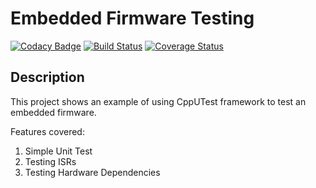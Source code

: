 # Embedded Firmware Testing

[![Codacy Badge](https://api.codacy.com/project/badge/Grade/afe25c5f6f1a4dab8bebad314cf3ce6a)](https://app.codacy.com/project/pelco/firmware_testing/dashboard)
[![Build Status](https://travis-ci.org/pelco/firmware_testing.svg?branch=master)](https://travis-ci.org/pelco/firmware_testing)
[![Coverage Status](https://coveralls.io/repos/github/pelco/firmware_testing/badge.svg)](https://coveralls.io/github/pelco/firmware_testing)

## Description

This project shows an example of using CppUTest framework to test an embedded firmware.

Features covered:

1.  Simple Unit Test
2.  Testing ISRs
3.  Testing Hardware Dependencies
